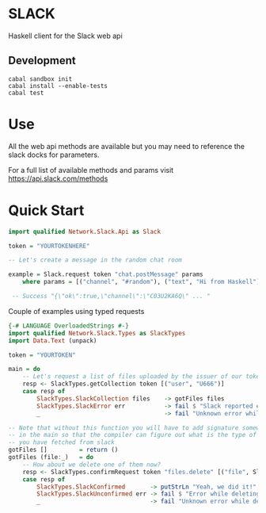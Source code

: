 # SLACK

Haskell client for the Slack web api

## Development

```
cabal sandbox init
cabal install --enable-tests
cabal test
```

# Use

All the web api methods are available but you may need to reference the slack docks for parameters.

For a full list of available methods and params visit https://api.slack.com/methods

# Quick Start


```haskell
import qualified Network.Slack.Api as Slack

token = "YOURTOKENHERE"

-- Let's create a message in the random chat room

example = Slack.request token "chat.postMessage" params
    where params = [("channel", "#random"), ("text", "Hi from Haskell")]

 -- Success "{\"ok\":true,\"channel\":\"C03U2KA6Q\" ... "
```

Couple of examples using typed requests

```haskell
{-# LANGUAGE OverloadedStrings #-}
import qualified Network.Slack.Types as SlackTypes
import Data.Text (unpack)

token = "YOURTOKEN"

main = do
    -- Let's request a list of files uploaded by the issuer of our token
    resp <- SlackTypes.getCollection token [("user", "U666")]
    case resp of
        SlackTypes.SlackCollection files    -> gotFiles files
        SlackTypes.SlackError err           -> fail $ "Slack reported error while listing files: " ++ unpack err
        _                                   -> fail "Unknown error while listing files"

-- Note that without this function you will have to add signature somewhere
-- in the main so that the compiler can figure out what is the type of data
-- you have fetched from slack
gotFiles []         = return ()
gotFiles (file:_)   = do
    -- How about we delete one of them now?
    resp <- SlackTypes.confirmRequest token "files.delete" [("file", SlackTypes.slackFileId file)]
    case resp of
        SlackTypes.SlackConfirmed       -> putStrLn "Yeah, we did it!"
        SlackTypes.SlackUnconfirmed err -> fail $ "Error while deleting file: " ++ unpack err
        _                               -> fail "Unknown error while deleting file"
```
